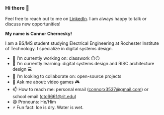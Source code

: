 ### Hi there 👋

Feel free to reach out to me on [LinkedIn](https://www.linkedin.com/in/connor-chernesky). I am always happy to talk or discuss new opportunities!

**My name is Connor Chernesky!**

I am a BS/MS student studying Electrical Engineering at Rochester Institute of Technology. I specialize in digital systems design.

- 🔭 I’m currently working on: classwork 😒😒
- 🌱 I’m currently learning: digital systems design and RISC architecture design 💻
- 👯 I’m looking to collaborate on: open-source projects
- 💬 Ask me about: video games 🎮
- 📫 How to reach me: personal email (connorx3537@gmail.com) or school email (ctc6661@rit.edu)
- 😄 Pronouns: He/Him
- ⚡ Fun fact: Ice is dry. Water is wet.
